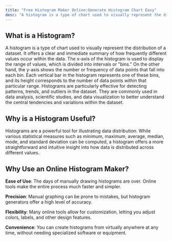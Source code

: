 ```yaml
---
title: "Free Histogram Maker Online:Generate Histogram Chart Easy"
desc: "A histogram is a type of chart used to visually represent the distribution of a dataset. It offers a clear and immediate summary of how frequently different values occur within the data. The x-axis of the histogram is used to display the range of values, which is divided into intervals or bins. On the other hand, the y-axis shows the number or frequency of data points that fall into each bin. Try it now—no sign-up required!"
---
```


## What is a Histogram?

A histogram is a type of chart used to visually represent the distribution of a dataset. It offers a clear and immediate summary of how frequently different values occur within the data. The x-axis of the histogram is used to display the range of values, which is divided into intervals or "bins." On the other hand, the y-axis shows the number or frequency of data points that fall into each bin. Each vertical bar in the histogram represents one of these bins, and its height corresponds to the number of data points within that particular range. Histograms are particularly effective for detecting patterns, trends, and outliers in the dataset. They are commonly used in data analysis, scientific studies, and data visualization to better understand the central tendencies and variations within the dataset.

## Why is a Histogram Useful?

Histograms are a powerful tool for illustrating data distribution. While various statistical measures such as minimum, maximum, average, median, mode, and standard deviation can be computed, a histogram offers a more straightforward and intuitive insight into how data is distributed across different values.

## Why Use an Online Histogram Maker?

**Ease of Use**: The days of manually drawing histograms are over. Online tools make the entire process much faster and simpler.

**Precision**: Manual graphing can be prone to mistakes, but histogram generators offer a high level of accuracy.

**Flexibility**: Many online tools allow for customization, letting you adjust colors, labels, and other design features.

**Convenience**: You can create histograms from virtually anywhere at any time, without needing specialized software or equipment.